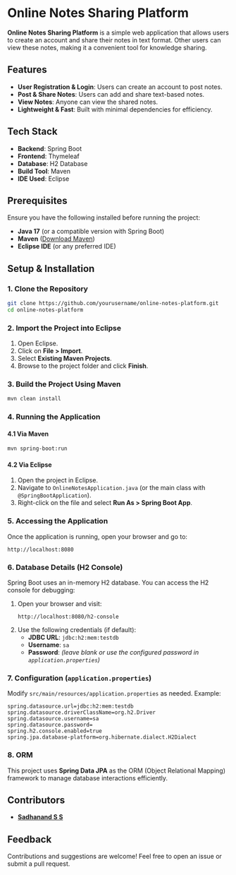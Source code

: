 # Online Notes Sharing Platform

**Online Notes Sharing Platform** is a simple web application that allows users to create an account and share their notes in text format. Other users can view these notes, making it a convenient tool for knowledge sharing.

## Features

- **User Registration & Login**: Users can create an account to post notes.
- **Post & Share Notes**: Users can add and share text-based notes.
- **View Notes**: Anyone can view the shared notes.
- **Lightweight & Fast**: Built with minimal dependencies for efficiency.

## Tech Stack

- **Backend**: Spring Boot  
- **Frontend**: Thymeleaf  
- **Database**: H2 Database  
- **Build Tool**: Maven  
- **IDE Used**: Eclipse  

## Prerequisites

Ensure you have the following installed before running the project:

- **Java 17** (or a compatible version with Spring Boot)
- **Maven** ([Download Maven](https://maven.apache.org/download.cgi))
- **Eclipse IDE** (or any preferred IDE)

## Setup & Installation

### 1. Clone the Repository

```sh
git clone https://github.com/yourusername/online-notes-platform.git
cd online-notes-platform
```

### 2. Import the Project into Eclipse

1. Open Eclipse.
2. Click on **File > Import**.
3. Select **Existing Maven Projects**.
4. Browse to the project folder and click **Finish**.

### 3. Build the Project Using Maven

```sh
mvn clean install
```

### 4. Running the Application

#### 4.1 Via Maven

```sh
mvn spring-boot:run
```

#### 4.2 Via Eclipse

1. Open the project in Eclipse.
2. Navigate to `OnlineNotesApplication.java` (or the main class with `@SpringBootApplication`).
3. Right-click on the file and select **Run As > Spring Boot App**.

### 5. Accessing the Application

Once the application is running, open your browser and go to:

```
http://localhost:8080
```

### 6. Database Details (H2 Console)

Spring Boot uses an in-memory H2 database. You can access the H2 console for debugging:

1. Open your browser and visit:
   ```
   http://localhost:8080/h2-console
   ```
2. Use the following credentials (if default):
   - **JDBC URL**: `jdbc:h2:mem:testdb`
   - **Username**: `sa`
   - **Password**: *(leave blank or use the configured password in `application.properties`)*

### 7. Configuration (`application.properties`)

Modify `src/main/resources/application.properties` as needed. Example:

```properties
spring.datasource.url=jdbc:h2:mem:testdb
spring.datasource.driverClassName=org.h2.Driver
spring.datasource.username=sa
spring.datasource.password=
spring.h2.console.enabled=true
spring.jpa.database-platform=org.hibernate.dialect.H2Dialect
```

### 8. ORM

This project uses **Spring Data JPA** as the ORM (Object Relational Mapping) framework to manage database interactions efficiently.

## Contributors

- **[Sadhanand S S](https://github.com/Sadhanand-SS)**

## Feedback

Contributions and suggestions are welcome! Feel free to open an issue or submit a pull request.

